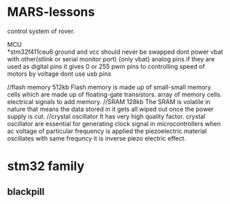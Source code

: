 # MARS-lessons
control system of rover.

MCU  
*stm32f411ceu6
ground and vcc should never be swapped
dont power vbat with  other(stlink or serial monitor port) {only vbat}
analog pins if they are used as digital pins it gives 0 or 255 
pwm pins to controlling speed of motors by voltage 
dont use usb pins

//flash memory 512kb
Flash memory is made up of small-small memory cells which are made up of floating-gate transistors.
array of memory cells.
electrical signals to add memory.
//SRAM 128kb
The SRAM is volatile in nature that means the data stored in it gets all wiped out once the power supply is cut.
//crystal oscillator
It has very high quality factor.
crystal oscillator are essential for generating clock signal in microcontrollers
when ac voltage of particular frequency is applied the piezoelectric material oscillates with same frequncy it is 
inverse piezo electric effect.

# stm32 family
## blackpill
